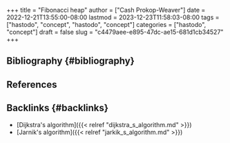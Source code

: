 +++
title = "Fibonacci heap"
author = ["Cash Prokop-Weaver"]
date = 2022-12-21T13:55:00-08:00
lastmod = 2023-12-23T11:58:03-08:00
tags = ["hastodo", "concept", "hastodo", "concept"]
categories = ["hastodo", "concept"]
draft = false
slug = "c4479aee-e895-47dc-ae15-681d1cb34527"
+++

## Bibliography {#bibliography}

## References

<style>.csl-entry{text-indent: -1.5em; margin-left: 1.5em;}</style><div class="csl-bib-body">
</div>



## Backlinks {#backlinks}

-   [Dijkstra's algorithm]({{< relref "dijkstra_s_algorithm.md" >}})
-   [Jarnik's algorithm]({{< relref "jarkik_s_algorithm.md" >}})
